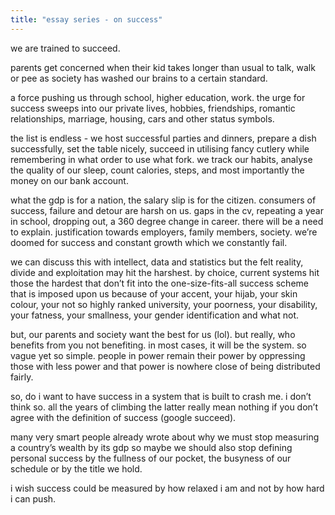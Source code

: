 ```yaml
---
title: "essay series - on success"
---
```

we are trained to succeed.

parents get concerned when their kid takes longer than usual to talk, walk or pee as society has washed our brains to a certain standard.

a force pushing us through school, higher education, work. the urge for success sweeps into our private lives, hobbies, friendships, romantic relationships, marriage, housing, cars and other status symbols.

the list is endless - we host successful parties and dinners, prepare a dish successfully, set the table nicely, succeed in utilising fancy cutlery while remembering in what order to use what fork. we track our habits, analyse the quality of our sleep, count calories, steps, and most importantly the money on our bank account.

what the gdp is for a nation, the salary slip is for the citizen. consumers of success, failure and detour are harsh on us. gaps in the cv, repeating a year in school, dropping out, a 360 degree change in career. there will be a need to explain. justification towards employers, family members, society. we’re doomed for success and constant growth which we constantly fail.

we can discuss this with intellect, data and statistics but the felt reality, divide and exploitation may hit the harshest. by choice, current systems hit those the hardest that don’t fit into the one-size-fits-all success scheme that is imposed upon us because of your accent, your hijab, your skin colour, your not so highly ranked university, your poorness, your disability, your fatness, your smallness, your gender identification and what not.

but, our parents and society want the best for us (lol). but really, who benefits from you not benefiting. in most cases, it will be the system. so vague yet so simple. people in power remain their power by oppressing those with less power and that power is nowhere close of being distributed fairly.

so, do i want to have success in a system that is built to crash me. i don’t think so. all the years of climbing the latter really mean nothing if you don’t agree with the definition of success (google succeed).

many very smart people already wrote about why we must stop measuring a country’s wealth by its gdp so maybe we should also stop defining personal success by the fullness of our pocket, the busyness of our schedule or by the title we hold.

i wish success could be measured by how relaxed i am and not by how hard i can push.